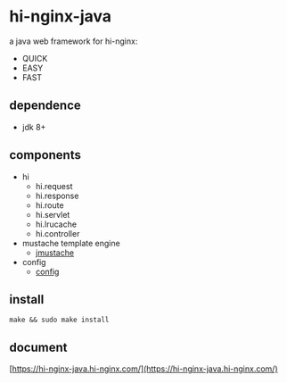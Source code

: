 # hi-nginx-java

a java web framework for hi-nginx:

- QUICK
- EASY
- FAST

## dependence

- jdk 8+

## components

- hi
  - hi.request
  - hi.response
  - hi.route
  - hi.servlet
  - hi.lrucache
  - hi.controller
- mustache template engine
  - [jmustache](http://github.com/samskivert/jmustache)
- config
  - [config](https://github.com/lightbend/config)

  

## install

`make && sudo make install`


## document

[https://hi-nginx-java.hi-nginx.com/](https://hi-nginx-java.hi-nginx.com/)
